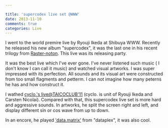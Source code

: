 ```yaml
---

title: 'supercodex live set @WWW'
date: 2013-11-10
comments: true
categories: Live
---
```


I went to the world premire live by Ryouji Ikeda at Shibuya WWW. Recently he released his new album "supercodex", it was the last one in his recent trilogy from [Raster-noton](http://www.raster-noton.net/). This live was its releasing party.

It was the best live which I've ever gone. I've never listened such music ( I don't know I can call it music) and watched visual artworks. I was super impressed with its perfection. All sounds and its visual art were constructed from too small flagments and petterm. I can not imagine how many peterns he has and how construct it.

I wathed [cyclo.'s live@TAICOCLUB'11](http://www.youtube.com/watch?v=lk_38sywJ6U) (cyclo. is unit of Ryouji Ikeda and Carsten Nicolai). Compared with that, this supercodex live set is more hard and aggressive sounds. In artworks, he split the screen right and left, and display different sin or cos wave from up to down.

In an encore, he played ['data.matrix'](http://www.youtube.com/watch?v=F5hhFMSAuf4) from "dataplex", it was also cool. 

